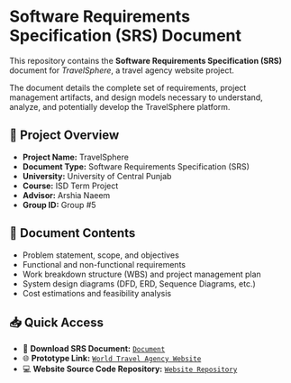# Software Requirements Specification (SRS) Document

This repository contains the **Software Requirements Specification (SRS)** document for *TravelSphere*, a travel agency website project.

The document details the complete set of requirements, project management artifacts, and design models necessary to understand, analyze, and potentially develop the TravelSphere platform.

## 📌 Project Overview

- **Project Name:** TravelSphere  
- **Document Type:** Software Requirements Specification (SRS)  
- **University:** University of Central Punjab  
- **Course:** ISD Term Project  
- **Advisor:** Arshia Naeem  
- **Group ID:** Group #5  

## 📄 Document Contents

- Problem statement, scope, and objectives
- Functional and non-functional requirements
- Work breakdown structure (WBS) and project management plan
- System design diagrams (DFD, ERD, Sequence Diagrams, etc.)
- Cost estimations and feasibility analysis

## 📥 Quick Access

- 📄 **Download SRS Document:** [`Document`](Document.pdf)
- 🌐 **Prototype Link:** [`World Travel Agency Website`](https://worldtravelagencywebsitebyzk.netlify.app/)  
- 💻 **Website Source Code Repository:** [`Website Repository`](https://github.com/zainkashif1122/Travel-Agency-Website)
